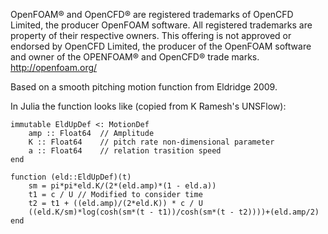 OpenFOAM® and OpenCFD® are registered trademarks of OpenCFD Limited, the producer OpenFOAM software. All registered trademarks are property of their respective owners.
This offering is not approved or endorsed by OpenCFD Limited, the producer of the OpenFOAM software and owner of the OPENFOAM® and OpenCFD® trade marks.
http://openfoam.org/

Based on a smooth pitching motion function from Eldridge 2009.

In Julia the function looks like (copied from K Ramesh's UNSFlow):
```
immutable EldUpDef <: MotionDef
    amp :: Float64  // Amplitude
    K :: Float64    // pitch rate non-dimensional parameter
    a :: Float64    // relation trasition speed
end

function (eld::EldUpDef)(t)
    sm = pi*pi*eld.K/(2*(eld.amp)*(1 - eld.a))
    t1 = c / U // Modified to consider time
    t2 = t1 + ((eld.amp)/(2*eld.K)) * c / U
    ((eld.K/sm)*log(cosh(sm*(t - t1))/cosh(sm*(t - t2))))+(eld.amp/2)
end
```
